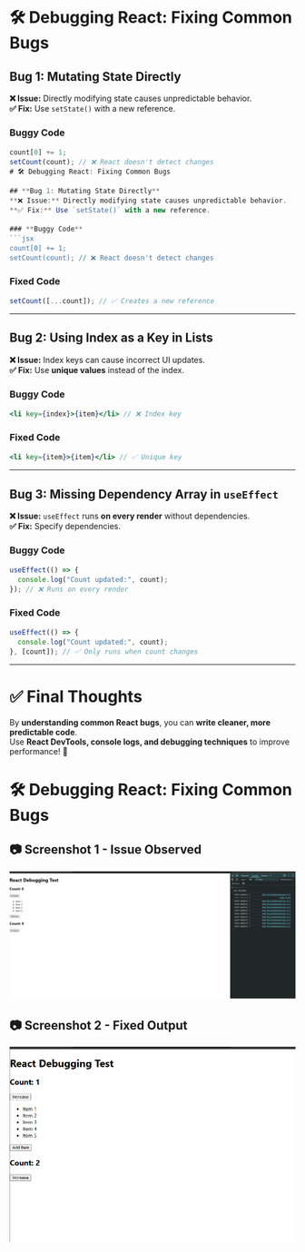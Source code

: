 # 🛠 Debugging React: Fixing Common Bugs

## **Bug 1: Mutating State Directly**
**❌ Issue:** Directly modifying state causes unpredictable behavior.  
**✅ Fix:** Use `setState()` with a new reference.

### **Buggy Code**
```jsx
count[0] += 1;
setCount(count); // ❌ React doesn't detect changes
# 🛠 Debugging React: Fixing Common Bugs

## **Bug 1: Mutating State Directly**
**❌ Issue:** Directly modifying state causes unpredictable behavior.  
**✅ Fix:** Use `setState()` with a new reference.

### **Buggy Code**
```jsx
count[0] += 1;
setCount(count); // ❌ React doesn't detect changes
```

### **Fixed Code**
```jsx
setCount([...count]); // ✅ Creates a new reference
```

---

## **Bug 2: Using Index as a Key in Lists**
**❌ Issue:** Index keys can cause incorrect UI updates.  
**✅ Fix:** Use **unique values** instead of the index.

### **Buggy Code**
```jsx
<li key={index}>{item}</li> // ❌ Index key
```

### **Fixed Code**
```jsx
<li key={item}>{item}</li> // ✅ Unique key
```

---

## **Bug 3: Missing Dependency Array in `useEffect`**
**❌ Issue:** `useEffect` runs **on every render** without dependencies.  
**✅ Fix:** Specify dependencies.

### **Buggy Code**
```jsx
useEffect(() => {
  console.log("Count updated:", count);
}); // ❌ Runs on every render
```

### **Fixed Code**
```jsx
useEffect(() => {
  console.log("Count updated:", count);
}, [count]); // ✅ Only runs when count changes
```

---

# ✅ **Final Thoughts**
By **understanding common React bugs**, you can **write cleaner, more predictable code**.  
Use **React DevTools, console logs, and debugging techniques** to improve performance! 🚀

# 🛠 Debugging React: Fixing Common Bugs

## 📷 Screenshot 1 - Issue Observed
![Screenshot of Bug](ss.png)

## 📷 Screenshot 2 - Fixed Output
![Screenshot of Fixed Code](Sss.png)
